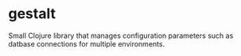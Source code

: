 gestalt
=======

Small Clojure library that manages configuration parameters such as datbase connections for multiple environments.